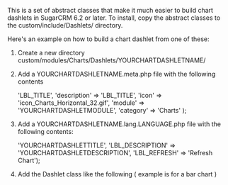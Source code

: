 This is a set of abstract classes that make it much easier to build chart dashlets in SugarCRM 6.2 or later. To install, copy the abstract classes to the custom/include/Dashlets/ directory.

Here's an example on how to build a chart dashlet from one of these:

1. Create a new directory custom/modules/Charts/Dashlets/YOURCHARTDASHLETNAME/
2. Add a YOURCHARTDASHLETNAME.meta.php file with the following contents

    <?php

    $dashletMeta['YOURCHARTDASHLETNAME'] = array('title'       => 'LBL_TITLE',  
                                                 'description' => 'LBL_TITLE',
                                                 'icon'		  => 'icon_Charts_Horizontal_32.gif',
                                                 'module'	=> 'YOURCHARTDASHLETMODULE', 
                                                 'category'    => 'Charts'
                                                 );

3. Add a YOURCHARTDASHLETNAME.lang.LANGUAGE.php file with the following contents:

    <?php

    $dashletStrings['AccountsByContactsDashlet'] = array('LBL_TITLE'       => 'YOURCHARTDASHLETTITLE',
                                                         'LBL_DESCRIPTION' => 'YOURCHARTDASHLETDESCRIPTION',
                                                         'LBL_REFRESH'     => 'Refresh Chart');

4. Add the Dashlet class like the following ( example is for a bar chart )

    <?php

    require_once('custom/include/Dashlets/DashletGenericBarChart.php'); 

    class YOURCHARTDASHLETNAME extends DashletGenericBarChart
    {
        protected $_seedName = 'YOURCHARTDASHLETMODULE'; 

        protected function getDataset()
        {
            $returnArray = array()

            // Have this method get the data, put it in the associative array $returnArray

            return $returnArray;
        }
    }



